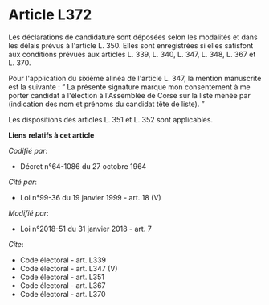 # Article L372

Les déclarations de candidature sont déposées selon les modalités et dans les délais prévus à l'article L. 350. Elles sont
enregistrées si elles satisfont aux conditions prévues aux articles L. 339, L. 340, L. 347, L. 348, L. 367 et L. 370.

Pour l'application du sixième alinéa de l'article L. 347, la mention manuscrite est la suivante : “ La présente signature
marque mon consentement à me porter candidat à l'élection à l'Assemblée de Corse sur la liste menée par (indication des nom
et prénoms du candidat tête de liste). ”

Les dispositions des articles L. 351 et L. 352 sont applicables.

**Liens relatifs à cet article**

_Codifié par_:

  - Décret n°64-1086 du 27 octobre 1964

_Cité par_:

  - Loi n°99-36 du 19 janvier 1999 - art. 18 (V)

_Modifié par_:

  - Loi n°2018-51 du 31 janvier 2018 - art. 7

_Cite_:

  - Code électoral - art. L339
  - Code électoral - art. L347 (V)
  - Code électoral - art. L351
  - Code électoral - art. L367
  - Code électoral - art. L370

